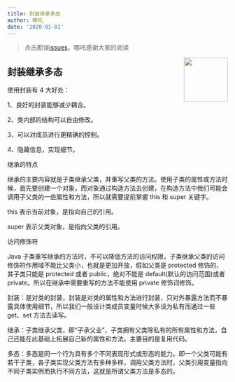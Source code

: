 ```yaml
---
title: 封装继承多态
author: 哪吒
date: '2020-01-01'
---
```


> 点击勘误[issues](https://github.com/webVueBlog/JavaPlusDoc/issues)，哪吒感谢大家的阅读

<img align="right" width="100" src="https://cdn.jsdelivr.net/gh/YunYouJun/yun/images/yun-alpha-compressed.png">

## 封装继承多态

使用封装有 4 大好处：

1、良好的封装能够减少耦合。

2、类内部的结构可以自由修改。

3、可以对成员进行更精确的控制。

4、隐藏信息，实现细节。

继承的特点

继承的主要内容就是子类继承父类，并重写父类的方法。使用子类的属性或方法时候，首先要创建一个对象，而对象通过构造方法去创建，在构造方法中我们可能会调用子父类的一些属性和方法，所以就需要提前掌握 this 和 super 关键字。

this 表示当前对象，是指向自己的引用。

super 表示父类对象，是指向父类的引用。

访问修饰符

Java 子类重写继承的方法时，不可以降低方法的访问权限，子类继承父类的访问修饰符作用域不能比父类小，也就是更加开放，假如父类是 protected 修饰的，其子类只能是 protected 或者 public，绝对不能是 default(默认的访问范围)或者 private。所以在继承中需要重写的方法不能使用 private 修饰词修饰。

封装：是对类的封装，封装是对类的属性和方法进行封装，只对外暴露方法而不暴露具体使用细节，所以我们一般设计类成员变量时候大多设为私有而通过一些 get、set 方法去读写。

继承：子类继承父类，即“子承父业”，子类拥有父类除私有的所有属性和方法，自己还能在此基础上拓展自己新的属性和方法。主要目的是复用代码。

多态：多态是同一个行为具有多个不同表现形式或形态的能力。即一个父类可能有若干子类，各子类实现父类方法有多种多样，调用父类方法时，父类引用变量指向不同子类实例而执行不同方法，这就是所谓父类方法是多态的。

